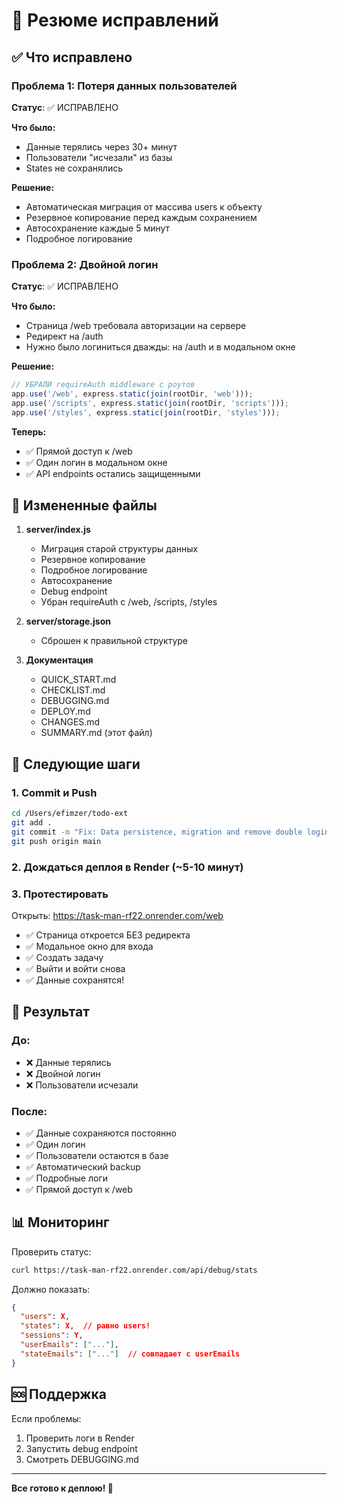 # 🎉 Резюме исправлений

## ✅ Что исправлено

### Проблема 1: Потеря данных пользователей
**Статус**: ✅ ИСПРАВЛЕНО

**Что было:**
- Данные терялись через 30+ минут
- Пользователи "исчезали" из базы
- States не сохранялись

**Решение:**
- Автоматическая миграция от массива users к объекту
- Резервное копирование перед каждым сохранением
- Автосохранение каждые 5 минут
- Подробное логирование

### Проблема 2: Двойной логин
**Статус**: ✅ ИСПРАВЛЕНО

**Что было:**
- Страница /web требовала авторизации на сервере
- Редирект на /auth
- Нужно было логиниться дважды: на /auth и в модальном окне

**Решение:**
```javascript
// УБРАЛИ requireAuth middleware с роутов
app.use('/web', express.static(join(rootDir, 'web')));
app.use('/scripts', express.static(join(rootDir, 'scripts')));
app.use('/styles', express.static(join(rootDir, 'styles')));
```

**Теперь:**
- ✅ Прямой доступ к /web
- ✅ Один логин в модальном окне
- ✅ API endpoints остались защищенными

## 📁 Измененные файлы

1. **server/index.js**
   - Миграция старой структуры данных
   - Резервное копирование
   - Подробное логирование
   - Автосохранение
   - Debug endpoint
   - Убран requireAuth с /web, /scripts, /styles

2. **server/storage.json**
   - Сброшен к правильной структуре

3. **Документация**
   - QUICK_START.md
   - CHECKLIST.md
   - DEBUGGING.md
   - DEPLOY.md
   - CHANGES.md
   - SUMMARY.md (этот файл)

## 🚀 Следующие шаги

### 1. Commit и Push
```bash
cd /Users/efimzer/todo-ext
git add .
git commit -m "Fix: Data persistence, migration and remove double login"
git push origin main
```

### 2. Дождаться деплоя в Render (~5-10 минут)

### 3. Протестировать
Открыть: https://task-man-rf22.onrender.com/web

- ✅ Страница откроется БЕЗ редиректа
- ✅ Модальное окно для входа
- ✅ Создать задачу
- ✅ Выйти и войти снова
- ✅ Данные сохранятся!

## 🎯 Результат

### До:
- ❌ Данные терялись
- ❌ Двойной логин
- ❌ Пользователи исчезали

### После:
- ✅ Данные сохраняются постоянно
- ✅ Один логин
- ✅ Пользователи остаются в базе
- ✅ Автоматический backup
- ✅ Подробные логи
- ✅ Прямой доступ к /web

## 📊 Мониторинг

Проверить статус:
```bash
curl https://task-man-rf22.onrender.com/api/debug/stats
```

Должно показать:
```json
{
  "users": X,
  "states": X,  // равно users!
  "sessions": Y,
  "userEmails": ["..."],
  "stateEmails": ["..."]  // совпадает с userEmails
}
```

## 🆘 Поддержка

Если проблемы:
1. Проверить логи в Render
2. Запустить debug endpoint
3. Смотреть DEBUGGING.md

---

**Все готово к деплою! 🚀**
